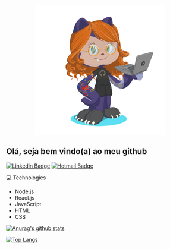 

<p align="center">
  <img src="https://github.com/CandyDaniele/CandyDaniele/blob/master/profile.png?raw=true" width="350" title="hover text">
</p>

## Olá, seja bem vindo(a) ao meu github
[![Linkedin Badge](https://img.shields.io/badge/-LinkedIn-blue?style=flat-square&logo=Linkedin&logoColor=white&link=https://www.linkedin.com/in/daniele-oliveira-lucas-8a685683/)](https://www.linkedin.com/in/daniele-oliveira-lucas-8a685683/)  [![Hotmail Badge](https://img.shields.io/badge/-Hotmail-0078D4?style=flat-square&logo=microsoft-outlook&logoColor=white&link=mailto:daniele_oli_lucas@hotmail.com)](mailto:daniele_oli_lucas@hotmail.com)

💻 Technologies
- Node.js
- React.js
- JavaScript
- HTML
- CSS

[![Anurag's github stats](https://github-readme-stats.vercel.app/api?username=CandyDaniele&show_icons=true&theme=tokyonight)](https://github.com/CandyDaniele/github-readme-stats)

[![Top Langs](https://github-readme-stats.vercel.app/api/top-langs/?username=CandyDaniele&layout=compact)](https://github.com/CandyDaniele/github-readme-stats)



<!--
**CandyDaniele/CandyDaniele** is a ✨ _special_ ✨ repository because its `README.md` (this file) appears on your GitHub profile.

Here are some ideas to get you started:

- 🔭 I’m currently working on ...
- 🌱 I’m currently learning ...
- 👯 I’m looking to collaborate on ...
- 🤔 I’m looking for help with ...
- 💬 Ask me about ...
- 📫 How to reach me: ...
- 😄 Pronouns: ...
- ⚡ Fun fact: ...
-->
